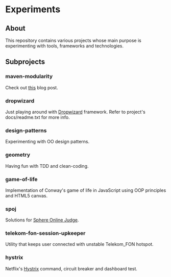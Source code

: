 # Experiments

## About

This repository contains various projects whose main purpose is experimenting with tools, frameworks and technologies.

## Subprojects

### maven-modularity

Check out [this](https://guligo.wordpress.com/2015/03/23/price-of-over-modularity-with-maven) blog post.

### dropwizard

Just playing around with [Dropwizard](http://www.dropwizard.io/) framework. Refer to project's docs/readme.txt for more info.

### design-patterns

Experimenting with OO design patterns.

### geometry

Having fun with TDD and clean-coding.

### game-of-life

Implementation of Conway's game of life in JavaScript using OOP principles and HTML5 canvas.

### spoj

Solutions for [Sphere Online Judge](http://spoj.com).

### telekom-fon-session-upkeeper

Utility that keeps user connected with unstable Telekom_FON hotspot.

### hystrix

Netflix's [Hystrix](https://github.com/Netflix/Hystrix/wiki/) command, circuit breaker and dashboard test.